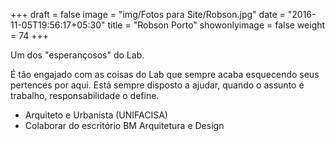 +++
draft = false
image = "img/Fotos para Site/Robson.jpg"
date = "2016-11-05T19:56:17+05:30"
title = "Robson Porto"
showonlyimage = false
weight = 74
+++

Um dos "esperançosos" do Lab.
<!--more-->

É tão engajado com as coisas do Lab que sempre acaba esquecendo seus pertences por aqui.
Está sempre disposto a ajudar, quando o assunto é trabalho, responsabilidade o define.

* Arquiteto e Urbanista (UNIFACISA)
* Colaborar do escritório BM Arquitetura e Design
